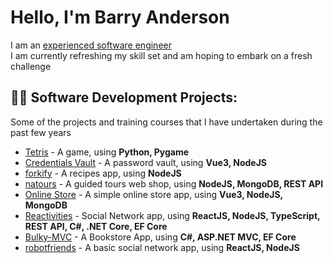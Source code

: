 <h1>Hello, I'm Barry Anderson</h1>

I am an [experienced software engineer][linkedin]  
I am currently refreshing my skill set and am hoping to embark on a fresh challenge
  
<h2>👨‍💻 Software Development Projects:</h2>

Some of the projects and training courses that I have undertaken during the past few years

  - [Tetris](https://github.com/Barry-Fraser-Anderson/Tetris) - A game, using **Python, Pygame**
  - [Credentials Vault](https://github.com/Barry-Fraser-Anderson/MyCreds) - A password vault, using **Vue3, NodeJS**
  - [forkify](https://github.com/Barry-Fraser-Anderson/forkify) - A recipes app, using **NodeJS**
  - [natours](https://github.com/Barry-Fraser-Anderson/natours) - A guided tours web shop, using **NodeJS, MongoDB, REST API**
  - [Online Store](https://github.com/Barry-Fraser-Anderson/VueJs3-Mk2) - A simple online store app, using **Vue3, NodeJS, MongoDB**
  - [Reactivities](https://github.com/Barry-Fraser-Anderson/Reactivities) - Social Network app, using **ReactJS, NodeJS, TypeScript, REST API, C#, .NET Core, EF Core**
  - [Bulky-MVC](https://github.com/Barry-Fraser-Anderson/Bulky-MVC) - A Bookstore App, using **C#, ASP.NET MVC, EF Core**
  - [robotfriends](https://github.com/Barry-Fraser-Anderson/robotfriends) - A basic social network app, using **ReactJS, NodeJS**


[linkedin]: https://linkedin.com/in/Barry-Fraser-Anderson



<!--
[<img align="left" alt="Barry Anderson| LinkedIn" width="22px" src="https://cdn.jsdelivr.net/npm/simple-icons@v3/icons/linkedin.svg" />][linkedin]

Here are some ideas to get you started:

- 🔭 I’m currently working on ...
- 🌱 I’m currently learning ...
- 👯 I’m looking to collaborate on ...
- 🤔 I’m looking for help with ...
- 💬 Ask me about ...
- 📫 How to reach me: ...
- 😄 Pronouns: ...
- ⚡ Fun fact: ...
-->
